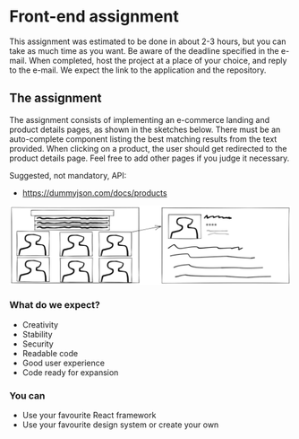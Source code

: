 # Front-end assignment

This assignment was estimated to be done in about 2-3 hours, but you can take as much time as you want. Be aware of the deadline specified in the e-mail. When completed, host the project at a place of your choice, and reply to the e-mail. We expect the link to the application and the repository.
## The assignment 

The assignment consists of implementing an e-commerce landing and product details pages, as shown in the sketches below. There must be an auto-complete component listing the best matching results from the text provided. When clicking on a product, the user should get redirected to the product details page. Feel free to add other pages if you judge it necessary.

Suggested, not mandatory, API:
* https://dummyjson.com/docs/products


![Wireframe](./wireframe.svg)

### What do we expect?
* Creativity
* Stability
* Security
* Readable code
* Good user experience
* Code ready for expansion

### You can
* Use your favourite React framework
* Use your favourite design system or create your own
